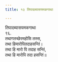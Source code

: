 ```yaml
---
title: १३ तिपादब्यासयमकगाथा

---
```

तिपादब्यासयमकगाथा  
९६.  
तथागतच्छेरमहोसि तस्स,  
तथा हिमारोपितदाहसन्तिं।  
तथा हि मारो पि तदाह सन्तिं,  
तथा हि मारोपि तदा हसन्तिं॥  